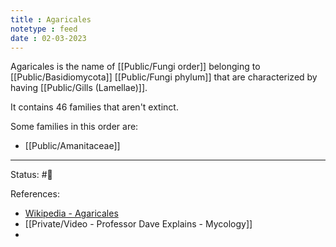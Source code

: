 ```yaml
---
title : Agaricales
notetype : feed
date : 02-03-2023
---
```


Agaricales is the name of [[Public/Fungi order]] belonging to [[Public/Basidiomycota]] [[Public/Fungi phylum]] that are characterized by having [[Public/Gills (Lamellae)]].

It contains 46 families that aren't extinct.

Some families in this order are:
- [[Public/Amanitaceae]]

-----

Status: #🌱 

References:
- [Wikipedia - Agaricales](https://en.wikipedia.org/wiki/Agaricales)
- [[Private/Video - Professor Dave Explains - Mycology]]
- 

